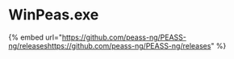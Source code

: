 # WinPeas.exe

{% embed url="https://github.com/peass-ng/PEASS-ng/releaseshttps://github.com/peass-ng/PEASS-ng/releases" %}
